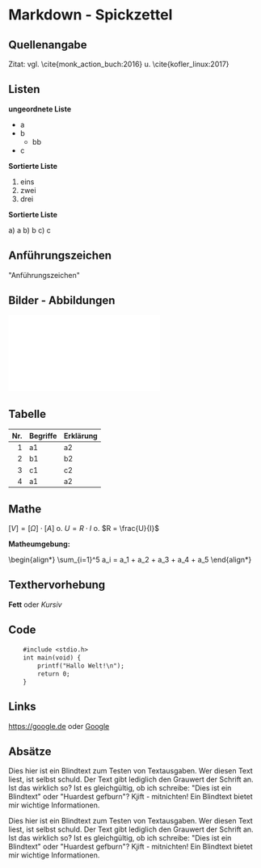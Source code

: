 #  Markdown - Spickzettel
<!--letztes Update: 8-Jun-19-->
## Quellenangabe

Zitat: vgl. \cite{monk_action_buch:2016} u. \cite{kofler_linux:2017} 


## Listen

**ungeordnete Liste**

* a
* b
	* bb
* c

**Sortierte Liste**

1. eins
2. zwei
3. drei

**Sortierte Liste**

a) a
b) b
c) c

## Anführungszeichen

"Anführungszeichen" 


## Bilder - Abbildungen

![Wintersport](images/Test1-winter-001.pdf)

## Tabelle

|**Nr.**|**Begriffe**|**Erklärung**|
|------:|:-----------|:------------|
| 1     | a1         | a2		       |
| 2     | b1         | b2		       |
| 3     | c1         | c2		       |
| 4     | a1         | a2		       |



## Mathe

$[ V ] = [ \Omega ] \cdot [ A ]$ o. $U = R \cdot I$ o. $R = \frac{U}{I}$

**Matheumgebung:**

\begin{align*}
	\sum_{i=1}^5 a_i = a_1 + a_2 + a_3 + a_4 + a_5
\end{align*}

## Texthervorhebung

**Fett** oder *Kursiv*

## Code

~~~
	#include <stdio.h>
	int main(void) {
		printf("Hallo Welt!\n");
		return 0;
	}
~~~

## Links

<https://google.de> oder [Google](https://google.de)

## Absätze

Dies hier ist ein Blindtext zum Testen von Textausgaben. Wer diesen Text liest, 
ist selbst schuld. Der Text gibt lediglich den Grauwert der Schrift an. 
Ist das wirklich so? Ist es gleichgültig, ob ich schreibe: "Dies ist ein Blindtext" 
oder "Huardest gefburn"? Kjift - mitnichten! Ein Blindtext bietet mir wichtige Informationen.

Dies hier ist ein Blindtext zum Testen von Textausgaben. Wer diesen Text liest, 
ist selbst schuld. Der Text gibt lediglich den Grauwert der Schrift an. 
Ist das wirklich so? Ist es gleichgültig, ob ich schreibe: "Dies ist ein Blindtext" 
oder "Huardest gefburn"? Kjift - mitnichten! Ein Blindtext bietet mir wichtige Informationen.
